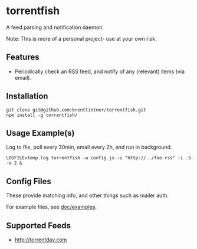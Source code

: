 # torrentfish

A feed parsing and notification daemon.

Note: This is more of a personal project- use at your own risk.

## Features

* Periodically check an RSS feed, and notify of any (relevant) items (via email).

## Installation

    git clone git@github.com:brentlintner/torrentfish.git
    npm install -g torrentfish/

## Usage Example(s)

Log to file, poll every 30min, email every 2h, and run in background.

    LOGFILE=temp.log torrentfish -w config.js -u "http://../foo.rss" -i .5 -e 2 &

## Config Files

These provide matching info, and other things such as mailer auth.

For example files, see [doc/examples](https://github.com/brentlintner/torrentfish/blob/master/doc/examples/dot.torrentfish.js).

## Supported Feeds

* http://torrentday.com
